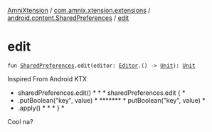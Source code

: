 [AmniXtension](../../index.md) / [com.amnix.xtension.extensions](../index.md) / [android.content.SharedPreferences](index.md) / [edit](./edit.md)

# edit

`fun `[`SharedPreferences`](https://developer.android.com/reference/android/content/SharedPreferences.html)`.edit(editor: `[`Editor`](https://developer.android.com/reference/android/content/SharedPreferences/Editor.html)`.() -> `[`Unit`](https://kotlinlang.org/api/latest/jvm/stdlib/kotlin/-unit/index.html)`): `[`Unit`](https://kotlinlang.org/api/latest/jvm/stdlib/kotlin/-unit/index.html)

Inspired From Android KTX

* sharedPreferences.edit()   *      *   *   sharedPreferences.edit {      *
* .putBoolean("key", value)  * *******  *        putBoolean("key", value) *
* .apply()                   *      *   *   }                             *

Cool na?

